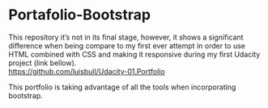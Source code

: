 # Portafolio-Bootstrap

This repository it’s not in its final stage, however, it shows a significant difference when being compare to my first ever attempt in order to use HTML combined with CSS and making it responsive during my first Udacity project (link bellow).  
https://github.com/luisbull/Udacity-01.Portfolio

This portfolio is taking advantage of all the tools when incorporating bootstrap.

